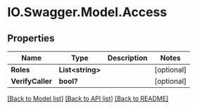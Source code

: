 # IO.Swagger.Model.Access
## Properties

Name | Type | Description | Notes
------------ | ------------- | ------------- | -------------
**Roles** | **List&lt;string&gt;** |  | [optional] 
**VerifyCaller** | **bool?** |  | [optional] 

[[Back to Model list]](../README.md#documentation-for-models) [[Back to API list]](../README.md#documentation-for-api-endpoints) [[Back to README]](../README.md)

